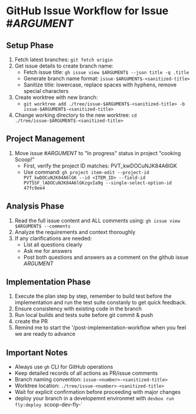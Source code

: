 # GitHub Issue Workflow for Issue #$ARGUMENT$

## Setup Phase
1. Fetch latest branches: `git fetch origin`
2. Get issue details to create branch name:
   - Fetch issue title: `gh issue view $ARGUMENT$ --json title -q .title`
   - Generate branch name format: `issue-$ARGUMENT$-<sanitized-title>`
   - Sanitize title: lowercase, replace spaces with hyphens, remove special characters
3. Create worktree with new branch:
   - `git worktree add ./tree/issue-$ARGUMENT$-<sanitized-title> -b issue-$ARGUMENT$-<sanitized-title>`
4. Change working directory to the new worktree: `cd ./tree/issue-$ARGUMENT$-<sanitized-title>`

## Project Management
1. Move issue #$ARGUMENT$ to "In progress" status in project "cooking Scoop!"
   - First, verify the project ID matches: PVT_kwDOCuNJK84A6lGK
   - Use command: `gh project item-edit --project-id PVT_kwDOCuNJK84A6lGK --id <ITEM_ID> --field-id PVTSSF_lADOCuNJK84A6lGKzgvIa9g --single-select-option-id 47fc9ee4`

## Analysis Phase
1. Read the full issue content and ALL comments using: `gh issue view $ARGUMENT$ --comments`
2. Analyze the requirements and context thoroughly
3. If any clarifications are needed:
   - List all questions clearly
   - Ask me for answers
   - Post both questions and answers as a comment on the github issue $ARGUMENT$

## Implementation Phase
1. Execute the plan step by step, remember to build test before the implementation and run the test suite constanly to get quick feedback.
2. Ensure consistency with existing code in the branch
3. Run local builds and tests suite before git commit & push
4. create the PR
5. Remind me to start the '/post-implementation-workflow when you feel we are ready to advance

## Important Notes
- Always use `gh` CLI for GitHub operations
- Keep detailed records of all actions as PR/issue comments
- Branch naming convention: `issue-<number>-<sanitized-title>`
- Worktree location: `./tree/issue-<number>-<sanitized-title>`
- Wait for explicit confirmation before proceeding with major changes
- deploy your branch in a developemnt environmet with `devbox run fly:deploy `scoop-dev-fly-<branch-pattern>`

